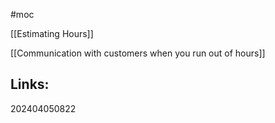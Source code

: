 #moc 

[[Estimating Hours]]

[[Communication with customers when you run out of hours]]

## Links:



202404050822